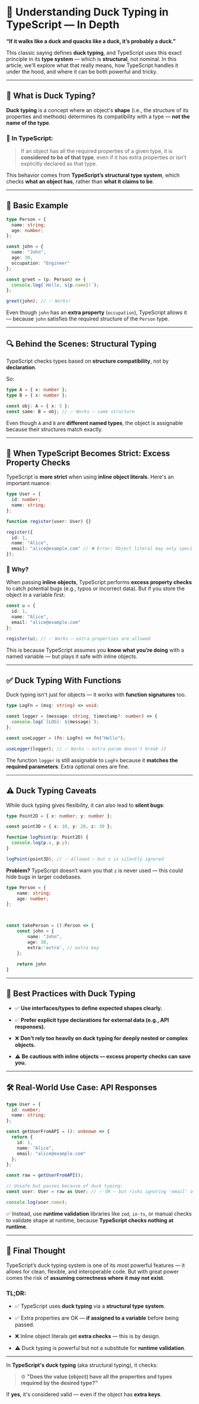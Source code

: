 
# 🦆 Understanding Duck Typing in TypeScript — In Depth

**“If it walks like a duck and quacks like a duck, it’s probably a duck.”**

This classic saying defines **duck typing**, and TypeScript uses this exact principle in its **type system** — which is **structural**, not nominal. In this article, we'll explore what that really means, how TypeScript handles it under the hood, and where it can be both powerful and tricky.

---

## 📘 What is Duck Typing?

**Duck typing** is a concept where an object's **shape** (i.e., the structure of its properties and methods) determines its compatibility with a type — **not the name of the type**.

### 🧠 In TypeScript:

> If an object has all the required properties of a given type, it is **considered to be of that type**, even if it has extra properties or isn't explicitly declared as that type.

This behavior comes from **TypeScript’s structural type system**, which checks **what an object has**, rather than **what it claims to be**.

---

## 🧪 Basic Example

```ts
type Person = {
  name: string;
  age: number;
};

const john = {
  name: "John",
  age: 30,
  occupation: "Engineer"
};

const greet = (p: Person) => {
  console.log(`Hello, ${p.name}!`);
};

greet(john); // ✅ Works!
```

Even though `john` has an **extra property** (`occupation`), TypeScript allows it — because `john` satisfies the required structure of the `Person` type.

---

## 🔍 Behind the Scenes: Structural Typing

TypeScript checks types based on **structure compatibility**, not by **declaration**.

So:

```ts
type A = { x: number };
type B = { x: number };

const obj: A = { x: 5 };
const same: B = obj; // ✅ Works — same structure
```

Even though `A` and `B` are **different named types**, the object is assignable because their structures match exactly.

---

## 🚨 When TypeScript Becomes Strict: Excess Property Checks

TypeScript is **more strict** when using **inline object literals**. Here's an important nuance:

```ts
type User = {
  id: number;
  name: string;
};

function register(user: User) {}

register({
  id: 1,
  name: "Alice",
  email: "alice@example.com" // ❌ Error: Object literal may only specify known properties
});
```

### 🤔 Why?

When passing **inline objects**, TypeScript performs **excess property checks** to catch potential bugs (e.g., typos or incorrect data). But if you store the object in a variable first:

```ts
const u = {
  id: 1,
  name: "Alice",
  email: "alice@example.com"
};

register(u); // ✅ Works — extra properties are allowed
```

This is because TypeScript assumes you **know what you’re doing** with a named variable — but plays it safe with inline objects.

---

## ✅ Duck Typing With Functions

Duck typing isn't just for objects — it works with **function signatures** too.

```ts
type LogFn = (msg: string) => void;

const logger = (message: string, timestamp?: number) => {
  console.log(`[LOG]: ${message}`);
};

const useLogger = (fn: LogFn) => fn("Hello");

useLogger(logger); // ✅ Works — extra param doesn't break it
```

The function `logger` is still assignable to `LogFn` because it **matches the required parameters**. Extra optional ones are fine.

---

## ⚠️ Duck Typing Caveats

While duck typing gives flexibility, it can also lead to **silent bugs**:

```ts
type Point2D = { x: number; y: number };

const point3D = { x: 10, y: 20, z: 30 };

function logPoint(p: Point2D) {
  console.log(p.x, p.y);
}

logPoint(point3D); // ✅ Allowed — but z is silently ignored
```

**Problem?** TypeScript doesn’t warn you that `z` is never used — this could hide bugs in larger codebases.

```typescript
type Person = {
	name: string;
	age: number;
};

  

const takePerson = ():Person => {
	const john = {
		name: "John",
		age: 30,
		extra:'extra', // extra key
	};
	
	return john
}
```

---

## 🧱 Best Practices with Duck Typing

- ✅ **Use interfaces/types to define expected shapes clearly.**
    
- ✅ **Prefer explicit type declarations for external data (e.g., API responses).**
    
- ❌ **Don’t rely too heavily on duck typing for deeply nested or complex objects.**
    
- ⚠️ **Be cautious with inline objects — excess property checks can save you.**
    

---

## 🛠️ Real-World Use Case: API Responses

```ts
type User = {
  id: number;
  name: string;
};

const getUserFromAPI = (): unknown => {
  return {
    id: 1,
    name: "Alice",
    email: "alice@example.com"
  };
};

const raw = getUserFromAPI();

// Unsafe but passes because of duck typing:
const user: User = raw as User; // ✅ OK — but risks ignoring 'email' or missing fields

console.log(user.name);
```

✅ Instead, use **runtime validation** libraries like `zod`, `io-ts`, or manual checks to validate shape at runtime, because **TypeScript checks nothing at runtime**.

---

## 🧩 Final Thought

TypeScript’s duck typing system is one of its most powerful features — it allows for clean, flexible, and interoperable code. But with great power comes the risk of **assuming correctness where it may not exist**.

### TL;DR:

- ✅ TypeScript uses **duck typing** via a **structural type system**.
    
- ✅ Extra properties are OK — **if assigned to a variable** before being passed.
    
- ❌ Inline object literals get **extra checks** — this is by design.
    
- ⚠️ Duck typing is powerful but not a substitute for **runtime validation**.
    

---

In **TypeScript's duck typing** (aka structural typing), it checks:

> ⚙️ **"Does the value (object) have all the properties and types required by the desired type?"**

If **yes**, it's considered valid — even if the object has **extra keys**.

